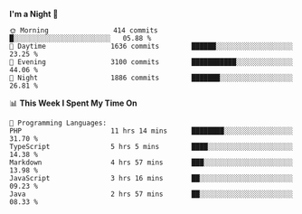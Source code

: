 <!--START_SECTION:waka-->
**I'm a Night 🦉** 

```text
🌞 Morning                414 commits         █░░░░░░░░░░░░░░░░░░░░░░░░   05.88 % 
🌆 Daytime                1636 commits        ██████░░░░░░░░░░░░░░░░░░░   23.25 % 
🌃 Evening                3100 commits        ███████████░░░░░░░░░░░░░░   44.06 % 
🌙 Night                  1886 commits        ███████░░░░░░░░░░░░░░░░░░   26.81 % 
```


📊 **This Week I Spent My Time On** 

```text
💬 Programming Languages: 
PHP                      11 hrs 14 mins      ████████░░░░░░░░░░░░░░░░░   31.70 % 
TypeScript               5 hrs 5 mins        ████░░░░░░░░░░░░░░░░░░░░░   14.38 % 
Markdown                 4 hrs 57 mins       ███░░░░░░░░░░░░░░░░░░░░░░   13.98 % 
JavaScript               3 hrs 16 mins       ██░░░░░░░░░░░░░░░░░░░░░░░   09.23 % 
Java                     2 hrs 57 mins       ██░░░░░░░░░░░░░░░░░░░░░░░   08.33 % 
```


<!--END_SECTION:waka-->
